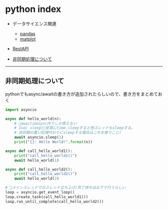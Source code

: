 # python index

- データサイエンス関連
  - [pandas](pandas/pandas_tuto)
  - [matplot](pandas/matplot)

- [RestAPI](RestAPI)
- [非同期処理について](#async)

---

## <a name=async>非同期処理について</a>

pythonでもasync/awaitの書き方が追加されたらしいので、書き方をまとめておく

```python
import asyncio

async def hello_world(n):
    # 🌟awaitはasync内でしか使えない
    # 1sec sleep(🚨安易にtime.sleepすると他スレッドもsleepする。
    # 非同期の重い処理代わりにsleepする場合はこれを使うこと)
    await asyncio.sleep(1) 
    print("{}: Hello World!".format(n))

async def call_hello_world1():
    print("call_hello_world1()")
    await hello_world(1)

async def call_hello_world2():
    print("call_hello_world2()")
    await hello_world(2)

# 🌟メインスレッドでのスレッド立ち上げ/完了待ちは以下で行うらしい
loop = asyncio.get_event_loop()
loop.create_task(call_hello_world1())
loop.run_until_complete(call_hello_world2())
```

